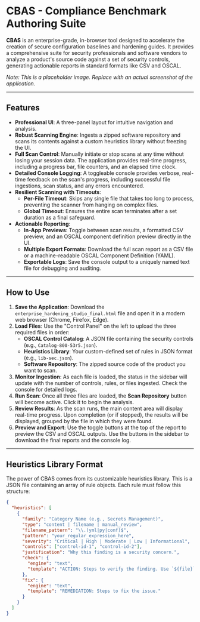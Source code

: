 # CBAS - Compliance Benchmark Authoring Suite

**CBAS** is an enterprise-grade, in-browser tool designed to accelerate the creation of secure configuration baselines and hardening guides. It provides a comprehensive suite for security professionals and software vendors to analyze a product's source code against a set of security controls, generating actionable reports in standard formats like CSV and OSCAL.

*Note: This is a placeholder image. Replace with an actual screenshot of the application.*

---

## Features

* **Professional UI**: A three-panel layout for intuitive navigation and analysis.
* **Robust Scanning Engine**: Ingests a zipped software repository and scans its contents against a custom heuristics library without freezing the UI.
* **Full Scan Control**: Manually initiate or stop scans at any time without losing your session data. The application provides real-time progress, including a progress bar, file counters, and an elapsed time clock.
* **Detailed Console Logging**: A toggleable console provides verbose, real-time feedback on the scan's progress, including successful file ingestions, scan status, and any errors encountered.
* **Resilient Scanning with Timeouts**:
    * **Per-File Timeout**: Skips any single file that takes too long to process, preventing the scanner from hanging on complex files.
    * **Global Timeout**: Ensures the entire scan terminates after a set duration as a final safeguard.
* **Actionable Reporting**:
    * **In-App Previews**: Toggle between scan results, a formatted CSV preview, and an OSCAL component definition preview directly in the UI.
    * **Multiple Export Formats**: Download the full scan report as a CSV file or a machine-readable OSCAL Component Definition (YAML).
    * **Exportable Logs**: Save the console output to a uniquely named text file for debugging and auditing.

---

## How to Use

1.  **Save the Application**: Download the `enterprise_hardening_studio_final.html` file and open it in a modern web browser (Chrome, Firefox, Edge).
2.  **Load Files**: Use the "Control Panel" on the left to upload the three required files in order:
    * **OSCAL Control Catalog**: A JSON file containing the security controls (e.g., `Catalog-800-53r5.json`).
    * **Heuristics Library**: Your custom-defined set of rules in JSON format (e.g., `lib-sec.json`).
    * **Software Repository**: The zipped source code of the product you want to scan.
3.  **Monitor Ingestion**: As each file is loaded, the status in the sidebar will update with the number of controls, rules, or files ingested. Check the console for detailed logs.
4.  **Run Scan**: Once all three files are loaded, the **Scan Repository** button will become active. Click it to begin the analysis.
5.  **Review Results**: As the scan runs, the main content area will display real-time progress. Upon completion (or if stopped), the results will be displayed, grouped by the file in which they were found.
6.  **Preview and Export**: Use the toggle buttons at the top of the report to preview the CSV and OSCAL outputs. Use the buttons in the sidebar to download the final reports and the console log.

---

## Heuristics Library Format

The power of CBAS comes from its customizable heuristics library. This is a JSON file containing an array of rule objects. Each rule must follow this structure:

```json
{
  "heuristics": [
    {
      "family": "Category Name (e.g., Secrets Management)",
      "type": "content | filename | manual_review",
      "filename_pattern": "\\.(yml|py|conf)$",
      "pattern": "your_regular_expression_here",
      "severity": "Critical | High | Moderate | Low | Informational",
      "controls": ["control-id-1", "control-id-2"],
      "justification": "Why this finding is a security concern.",
      "check": {
        "engine": "text",
        "template": "ACTION: Steps to verify the finding. Use `${file}` and `${line}`."
      },
      "fix": {
        "engine": "text",
        "template": "REMEDIATION: Steps to fix the issue."
      }
    }
  ]
}
